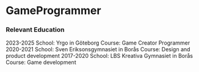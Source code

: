 # GameProgrammer

### Relevant Education
2023-2025 School: Yrgo in Göteborg
Course: Game Creator Programmer
2020-2021 School: Sven Eriksonsgymnasiet in Borås
Course: Design and product development
2017-2020 School: LBS Kreativa Gymnasiet in Borås
Course: Game development
